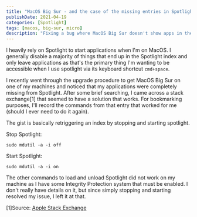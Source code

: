 ```yaml
---
title: "MacOS Big Sur - and the case of the missing entries in Spotlight"
publishDate: 2021-04-19
categories: [Spotlight]
tags: [macos, big-sur, micro]
description: "Fixing a bug where MacOS Big Sur doesn't show apps in the Spotlight results."
---
```


I heavily rely on Spotlight to start applications when I'm on MacOS. I generally
disable a majority of things that end up in the Spotlight index and only leave
applications as that's the primary thing I'm wanting to be accessible when I use
spotlight via its keyboard shortcut `cmd+space`.

I recently went through the upgrade procedure to get MacOS Big Sur on one of my
machines and noticed that my applications were completely missing from
Spotlight. After some brief searching, I came across a stack exchange[1] that
seemed to have a solution that works. For bookmarking purposes, I'll record the
commands from that entry that worked for me (should I ever need to do it again).

The gist is basically retriggering an index by stopping and starting spotlight.

Stop Spotlight:

```shell
sudo mdutil -a -i off
```

Start Spotlight:

```shell
sudo mdutil -a -i on 
```

The other commands to load and unload Spotlight did not work on my machine as I
have some Integrity Protection system that must be enabled. I don't really have
details on it, but since simply stopping and starting resolved my issue, I left
it at that.

[1]Source: [Apple Stack
Exchange](https://apple.stackexchange.com/questions/62715/applications-dont-show-up-in-spotlight)
